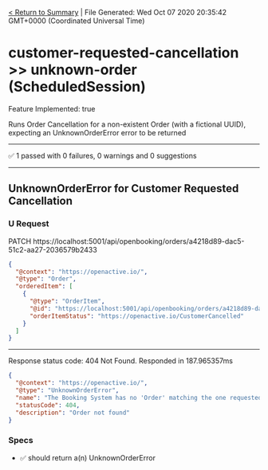 [< Return to Summary](summary.md) | File Generated: Wed Oct 07 2020 20:35:42 GMT+0000 (Coordinated Universal Time)

# customer-requested-cancellation >> unknown-order (ScheduledSession)

Feature Implemented: true

Runs Order Cancellation for a non-existent Order (with a fictional UUID), expecting an UnknownOrderError error to be returned

---

✅ 1 passed with 0 failures, 0 warnings and 0 suggestions 

---


## UnknownOrderError for Customer Requested Cancellation

### U Request
PATCH https://localhost:5001/api/openbooking/orders/a4218d89-dac5-51c2-aa27-2036579b2433
```json
{
  "@context": "https://openactive.io/",
  "@type": "Order",
  "orderedItem": [
    {
      "@type": "OrderItem",
      "@id": "https://localhost:5001/api/openbooking/orders/a4218d89-dac5-51c2-aa27-2036579b2433#/orderedItems/1",
      "orderItemStatus": "https://openactive.io/CustomerCancelled"
    }
  ]
}
```

---

Response status code: 404 Not Found. Responded in 187.965357ms
```json
{
  "@context": "https://openactive.io/",
  "@type": "UnknownOrderError",
  "name": "The Booking System has no 'Order' matching the one requested.",
  "statusCode": 404,
  "description": "Order not found"
}
```
### Specs
* ✅ should return a(n) UnknownOrderError


